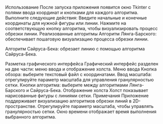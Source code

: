 Использование
После запуска приложения появится окно Tkinter с полями ввода координат и кнопками для каждого алгоритма. Выполните следующие действия:
Введите начальные и конечные координаты для нужной фигуры или линии.
Нажмите на соответствующую кнопку алгоритма, чтобы визуализировать процесс обрезки линии.
Реализованные алгоритмы
Алгоритм Лянга-Барского: обеспечивает пошаговую визуализацию процесса обрезки линии.

Алгоритм Сайруса-Бека: обрезает линию с помощью алгоритма Сайруса-Бека.

Разметка графического интерфейса
Графический интерфейс разделен на две части: меню ввода и отображение холста.
Меню ввода
Кнопка обзора: выберите текстовый файл с координатами.
Ввод масштаба: отрегулируйте параметр масштаба для управления гранулярностью сетки.
Кнопки алгоритма: выберите между алгоритмами Лянга-Барского и Сайруса-Бека.
Отображение холста
Холст показывает нарисованные фигуры с линиями сетки.
Примечания
Приложение поддерживает визуализацию алгоритмов обрезки линий в 2D-пространстве.
Отрегулируйте параметр масштаба, чтобы управлять гранулярностью сетки.
Окно времени отображает время выполнения выбранного алгоритма.
